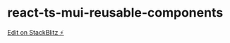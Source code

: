 # react-ts-mui-reusable-components

[Edit on StackBlitz ⚡️](https://stackblitz.com/edit/react-ts-b5nror)